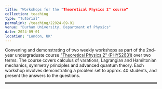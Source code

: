 ```yaml
---
title: "Workshops for the "Theoretical Physics 2" course"
collection: teaching
type: "Tutorial"
permalink: /teaching/22024-09-01
venue: "Durham University, Department of Physics"
date: 2024-09-01
location: "London, UK"
---
```


Convening and demonstrating of two weekly workshops as part of the 2nd-year undergraduate course ["Theoretical Physics 2" (PHYS2631)](https://apps.dur.ac.uk/faculty.handbook/2024/UG/module/PHYS2631) over two terms. The course covers calculus of varations, Lagrangian and Hamiltonian mechanics, symmetry principles and advanced quantum theory. Each workshop involves demonstrating a problem set to approx. 40 students, and present the answers to the questions.

<hr style="border:2px solid gray">